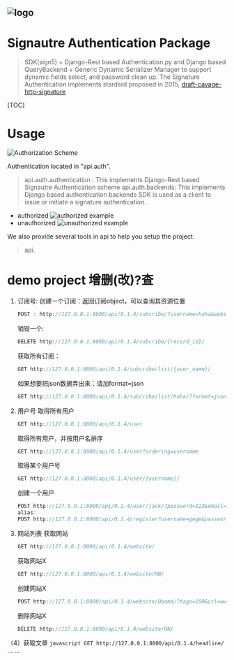 ![logo](https://github.com/yiakwy/Siganture-Authentication-Package/raw/master/static/logo.png)
----------------------------------------------------------------------------------------------
Signautre Authentication Package
================================

> SDK(sign5) + Django-Rest based Authentication.py and Django based QueryBackend + Generic Dynamic Serializer Manager to support dynamic fields select, and password clean up.
> The Signature Authentication implements stardard proposed in 2015, [draft-cavage-http-signature](https://www.ietf.org/archive/id/draft-cavage-http-signatures-05)

[TOC]

# Usage
![Authorization Scheme](https://github.com/yiakwy/Siganture-Authentication-Package/raw/master/static/Authorization.png)


Authentication located in "api.auth".
> api.auth.authentication : This implements Django-Rest based Signautre Authentication scheme
> api.auth.backends: This implements Django based authentication backends
> SDK is used as a client to issue or initiate a signature authentication. 
- authorized
![authorized example](https://github.com/yiakwy/Siganture-Authentication-Package/raw/master/static/authorized.png)
- unauthorized
![unauthorized example](https://github.com/yiakwy/Siganture-Authentication-Package/raw/master/static/unauthorized.png)

We also provide several tools in api to help you setup the project.
> api.

# demo project 增删(改)?查
1. 订阅号:
	创建一个订阅：返回订阅object，可以查询其资源位置
	```javascript
	POST : http://127.0.0.1:8000/api/0.1.4/subcribe/?username=haha&website_name=HN
	```
	销毁一个:
	```javascript
	DELETE http://127.0.0.1:8000/api/0.1.4/subcribe/{record_id}/
	```
	获取所有订阅：
	```javascript
	GET http://127.0.0.1:8000/api/0.1.4/subcribe/list/{user_name}/
	```
	如果想要把json数据弄出来：请加format=json
	```javascript
	GET http://127.0.0.1:8000/api/0.1.4/subcribe/list/haha/?format=json
	```
2. 用户号
	取得所有用户
	```javascript
	GET http://127.0.0.1:8000/api/0.1.4/user
	````
	取得所有用户，并按用户名排序
	```javascript
	GET http://127.0.0.1:8000/api/0.1.4/user?ordering=username
	```
	取得某个用户号
	```javascript
	GET http://127.0.0.1:8000/api/0.1.4/user/{username}/
	```
	创建一个用户
	```javascript
	POST http://127.0.0.1:8000/api/0.1.4/user/jack/?password=123&email=yiak.222@gmail.com
	alias: 
	POST http://127.0.0.1:8000/api/0.1.4/register?username=gege&password=asfdase&email=jiakechong@jiake.com
	````
3. 网站列表
	获取网站
	```javascript
	GET http://127.0.0.1:8000/api/0.1.4/website/
	```
	获取网站X
	```javascript
	GET http://127.0.0.1:8000/api/0.1.4/website/HN/
	```

	创建网站X
	```javascript
	POST http://127.0.0.1:8000/api/0.1.4/website/Obama/?tags=100&url=www.obama.com
	```
	删除网站X
	```javascript
	DELETE http://127.0.0.1:8000/api/0.1.4/website/HN/
	```
（4）获取文章
	```javascript
	GET http://127.0.0.1:8000/api/0.1.4/headline/
	```
... ...
